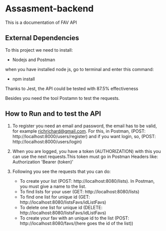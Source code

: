# Assasment-backend

This is a documentation of FAV API

## External Dependencies

To this project we need to install:

- Nodejs and Postman

when you have installed node js, go to terminal and enter this command:

- npm install

Thanks to Jest, the API could be tested with 87.5% effectiveness

Besides you need the tool Postamn to test the requests.

## How to Run and to test the API

1. To register you need an email and password, the email has to be valid, for example richrichard@gmail.com. For this, in Postman, (POST: http://localhost:8000/users/register) and if you want login, so, (POST: http://localhost:8000/users/login)

2. When you are logged, you have a token (AUTHORIZATION) with this you can use the next requests.This token must go in Postman Headers like: Authorization 'Bearer (token)'

3. Following you see the requests that you can do:
   - To create your list (POST: http://localhost:8080/lists). In Postman, you
     must give a name to the list.
   - To find lists for your user (GET: http://localhost:8080/lists)
   - To find one list for unique id (GET: http://localhost:8080/listsFavs/idListFavs)
   - To delete one list for unique id (DELETE: http://localhost:8080/listsFavs/idListFavs)
   - To create your fav with an unique id to the list (POST: http://localhost:8080/favs/(here goes the id of the list))
